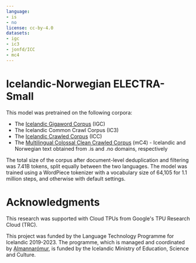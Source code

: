 ```yaml
---
language:
- is
- no
license: cc-by-4.0
datasets:
- igc
- ic3
- jonfd/ICC
- mc4
---
```


# Icelandic-Norwegian ELECTRA-Small
This model was pretrained on the following corpora:
* The [Icelandic Gigaword Corpus](http://igc.arnastofnun.is/) (IGC)
* The Icelandic Common Crawl Corpus (IC3)
* The [Icelandic Crawled Corpus](https://huggingface.co/datasets/jonfd/ICC) (ICC)
* The [Multilingual Colossal Clean Crawled Corpus](https://huggingface.co/datasets/mc4) (mC4) - Icelandic and Norwegian text obtained from .is and .no domains, respectively

The total size of the corpus after document-level deduplication and filtering was 7.41B tokens, split equally between the two languages. The model was trained using a WordPiece tokenizer with a vocabulary size of 64,105 for 1.1 million steps, and otherwise with default settings.

# Acknowledgments
This research was supported with Cloud TPUs from Google's TPU Research Cloud (TRC).

This project was funded by the Language Technology Programme for Icelandic 2019-2023. The programme, which is managed and coordinated by [Almannarómur](https://almannaromur.is/), is funded by the Icelandic Ministry of Education, Science and Culture.